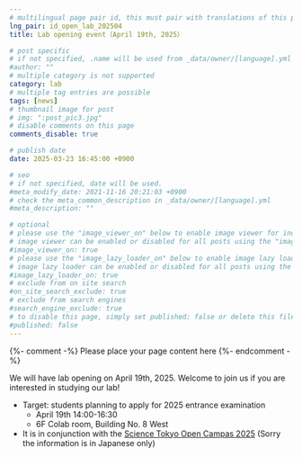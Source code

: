 ```yaml
---
# multilingual page pair id, this must pair with translations of this page. (This name must be unique)
lng_pair: id_open_lab_202504
title: Lab opening event（April 19th, 2025）

# post specific
# if not specified, .name will be used from _data/owner/[language].yml
#author: ""
# multiple category is not supported
category: lab
# multiple tag entries are possible
tags: [news]
# thumbnail image for post
# img: ":post_pic3.jpg"
# disable comments on this page
comments_disable: true

# publish date
date: 2025-03-23 16:45:00 +0900

# seo
# if not specified, date will be used.
#meta_modify_date: 2021-11-16 20:21:03 +0900
# check the meta_common_description in _data/owner/[language].yml
#meta_description: ""

# optional
# please use the "image_viewer_on" below to enable image viewer for individual pages or posts (_posts/ or [language]/_posts folders).
# image viewer can be enabled or disabled for all posts using the "image_viewer_posts: true" setting in _data/conf/main.yml.
#image_viewer_on: true
# please use the "image_lazy_loader_on" below to enable image lazy loader for individual pages or posts (_posts/ or [language]/_posts folders).
# image lazy loader can be enabled or disabled for all posts using the "image_lazy_loader_posts: true" setting in _data/conf/main.yml.
#image_lazy_loader_on: true
# exclude from on site search
#on_site_search_exclude: true
# exclude from search engines
#search_engine_exclude: true
# to disable this page, simply set published: false or delete this file
#published: false
---
```


{%- comment -%} Please place your page content here {%- endcomment -%}

We will have lab opening on April 19th, 2025. Welcome to join us if you are interested in studying our lab!

- Target: students planning to apply for 2025 entrance examination
  - April 19th  14:00-16:30
  - 6F Colab room, Building No. 8 West
- It is in conjunction with the [Science Tokyo Open Campas 2025](https://www.li.comp.isct.ac.jp/admission/2025-1.html) (Sorry the information is in Japanese only)

